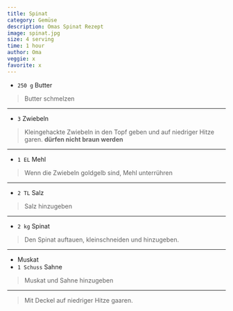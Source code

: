 ```yaml
---
title: Spinat
category: Gemüse
description: Omas Spinat Rezept
image: spinat.jpg
size: 4 serving
time: 1 hour
author: Oma
veggie: x
favorite: x
---
```


* `250 g` Butter

> Butter schmelzen

---

* `3` Zwiebeln
  
> Kleingehackte Zwiebeln in den Topf geben und auf niedriger Hitze garen.
> **dürfen nicht braun werden**

---

* `1 EL` Mehl
  
> Wenn die Zwiebeln goldgelb sind, Mehl unterrühren

---

* `2 TL` Salz

> Salz hinzugeben

---

* `2 kg` Spinat

> Den Spinat auftauen, kleinschneiden und hinzugeben.

---

* Muskat
* `1 Schuss` Sahne
  
> Muskat und Sahne hinzugeben

---

> Mit Deckel auf niedriger Hitze gaaren.
